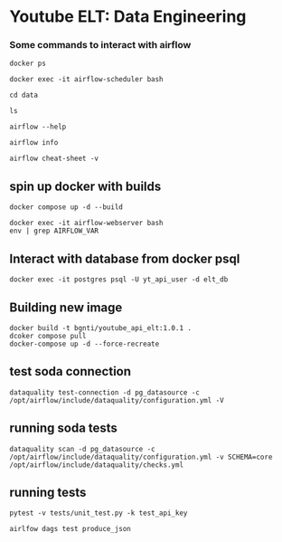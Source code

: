 # Youtube ELT: Data Engineering


### Some commands to interact with airflow
```shell
docker ps
```
```shell
docker exec -it airflow-scheduler bash
```
```shell
cd data
```
```shell
ls
```
```shell
airflow --help
```
```shell
airflow info
```
```shell
airflow cheat-sheet -v
```

## spin up docker with builds
```shell
docker compose up -d --build
```

```shell
docker exec -it airflow-webserver bash
env | grep AIRFLOW_VAR
```

## Interact with database from docker psql
```shell
docker exec -it postgres psql -U yt_api_user -d elt_db
```

## Building new image
```shell
docker build -t bgnti/youtube_api_elt:1.0.1 .
dcoker compose pull
docker-compose up -d --force-recreate
```

## test soda connection
```shell
dataquality test-connection -d pg_datasource -c /opt/airflow/include/dataquality/configuration.yml -V
```

## running soda tests
```shell
dataquality scan -d pg_datasource -c /opt/airflow/include/dataquality/configuration.yml -v SCHEMA=core  /opt/airflow/include/dataquality/checks.yml
```

## running tests
```shell
pytest -v tests/unit_test.py -k test_api_key
```

```shell
airlfow dags test produce_json
```